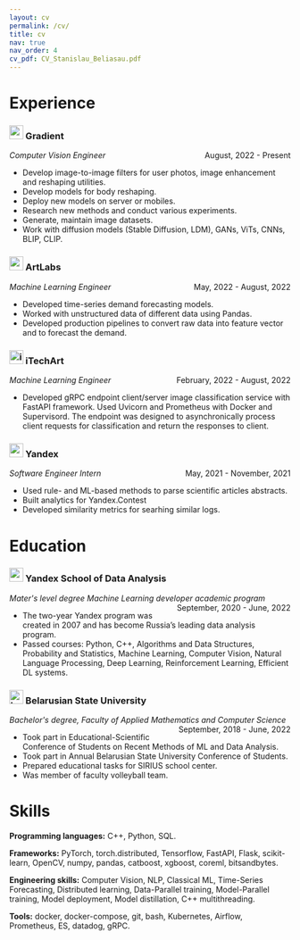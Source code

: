 ```yaml
---
layout: cv
permalink: /cv/
title: cv
nav: true
nav_order: 4
cv_pdf: CV_Stanislau_Beliasau.pdf
---
```


# Experience
<h3><img src="https://freesoft.ru.net/storage/images/775/7748/774792/774792_normal.png" alt="gradient" width="25" height="25"/> Gradient </h3>
<p style="text-align:left;">
    <em>Computer Vision Engineer</em>
    <span style="float:right;">
        August, 2022 - Present
    </span>
</p>
<ul>
    <li>Develop image-to-image filters for user photos, image enhancement and reshaping utilities.</li>
    <li>Develop models for body reshaping.</li>
    <li>Deploy new models on server or mobiles.</li>
    <li>Research new methods and conduct various experiments.</li>
    <li>Generate, maintain image datasets.</li>
    <li>Work with diffusion models (Stable Diffusion, LDM), GANs, ViTs, CNNs, BLIP, CLIP.</li>
</ul>

<h3><img src="https://artlabs.tech/wp-content/uploads/2020/11/Logo.png" alt="artlabs" width="25" height="25"/> ArtLabs </h3>
<p style="text-align:left;">
    <em>Machine Learning Engineer</em>
    <span style="float:right;">
        May, 2022 - August, 2022
    </span>
</p>
<ul>
    <li>Developed time-series demand forecasting models.</li>
    <li>Worked with unstructured data of different data using Pandas.</li>
    <li>Developed production pipelines to convert raw data into feature vector and to forecast the demand.</li>
</ul>

<h3><img src="https://hopin.com/quiin/sponsors/logos/000/286/737/original/iTechArt-logo.png?1618508477" alt="itechart" width="25" height="25"/> iTechArt </h3>
<p style="text-align:left;">
    <em>Machine Learning Engineer</em>
    <span style="float:right;">
        February, 2022 - August, 2022
    </span>
</p>
<ul>
    <li>Developed gRPC endpoint client/server image classification service with FastAPI framework. Used Uvicorn and Prometheus with Docker and Supervisord. The endpoint was designed to asynchronically process client requests for classification and return the responses to client.</li>
</ul>

<h3><img src="https://magistral-russia.ru/wp-content/uploads/2022/06/yandex_znak.png" alt="yandex" width="25" height="25"/> Yandex </h3>
<p style="text-align:left;">
    <em>Software Engineer Intern</em>
    <span style="float:right;">
        May, 2021 - November, 2021
    </span>
</p>
<ul>
    <li>Used rule- and ML-based methods to parse scientific articles abstracts.</li>
    <li>Built analytics for Yandex.Contest</li>
    <li>Developed similarity metrics for searhing similar logs.</li>
</ul>

# Education
<h3><img src="https://answ.recrouter.com/content-https-habrastorage.org/webt/au/2y/ej/au2yejrcqf2yxfo_jctp0ctezq0.jpeg" alt="ysda" width="25" height="25"/> Yandex School of Data Analysis </h3>
<p style="text-align:left;">
    <em>Mater's level degree Machine Learning developer academic program</em>
    <span style="float:right;">
        September, 2020 - June, 2022
    </span>
</p>
<ul>
    <li>The two-year Yandex program was created in 2007 and has become Russia’s leading data analysis program.</li>
    <li>Passed courses: Python, C++, Algorithms and Data Structures, Probability and Statistics, Machine Learning, Computer Vision, Natural Language Processing, Deep Learning, Reinforcement Learning, Efficient DL systems.</li>
</ul>

<h3><img src="https://fsc.bsu.by/wp-content/uploads/2019/06/unnamed.jpg" alt="bsu" width="25" height="25"/> Belarusian State University </h3>
<p style="text-align:left;">
    <em>Bachelor's degree, Faculty of Applied Mathematics and Computer Science</em>
    <span style="float:right;">
        September, 2018 - June, 2022
    </span>
</p>
<ul>
    <li>Took part in Educational-Scientific Conference of Students on Recent Methods of ML and Data Analysis.</li>
    <li>Took part in Annual Belarusian State University Conference of Students.</li>
    <li>Prepared educational tasks for SIRIUS school center.</li>
    <li>Was member of faculty volleyball team.</li>
</ul>

# Skills
<p style="text-align:left;">
    <b>Programming languages:</b>
    C++, Python, SQL.
</p>
<p style="text-align:left;">
    <b>Frameworks:</b>
    PyTorch, torch.distributed, Tensorflow, FastAPI, Flask, scikit-learn, OpenCV, numpy, pandas, catboost, xgboost, coreml, bitsandbytes.
</p>
<p style="text-align:left;">
    <b>Engineering skills:</b>
    Computer Vision, NLP, Classical ML, Time-Series Forecasting, Distributed learning, Data-Parallel training, Model-Parallel training, Model deployment, Model distillation, C++ multithreading.
</p>
<p style="text-align:left;">
    <b>Tools:</b>
    docker, docker-compose, git, bash, Kubernetes, Airflow, Prometheus, ES, datadog, gRPC.
</p>